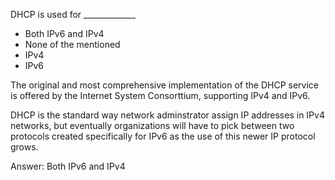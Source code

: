 DHCP is used for _____________

- Both IPv6 and IPv4
- None of the mentioned
- IPv4
- IPv6

The original and most comprehensive implementation of the DHCP service is offered  by the Internet System Consorttium, supporting IPv4 and IPv6.

DHCP is the standard way network adminstrator assign IP addresses in IPv4 networks, but eventually organizations will have to pick between two protocols created specifically for IPv6 as the use of this newer IP protocol grows.

Answer:  Both IPv6 and IPv4